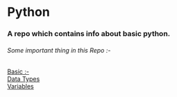 # Python
<h3> A repo which contains info about basic python. </h3>
<h6>Some important thing in this Repo :-</h6>
<a href = "https://github.com/Sleepbotcreator/Python/tree/main/Basic">Basic :-</a>
<br>
<a href = "https://github.com/Sleepbotcreator/Python/tree/main/Basic/DATA%20TYPES">Data Types</a>
<br>
<a href = "https://github.com/Sleepbotcreator/Python/tree/main/Basic/VARIABLES">Variables</a>
